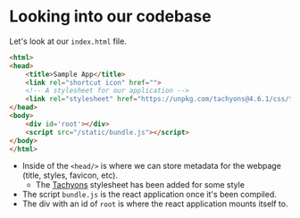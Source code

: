 # Looking into our codebase

Let's look at our `index.html` file.

```html
<html>
<head>
    <title>Sample App</title>
    <link rel="shortcut icon" href="">
    <!-- A stylesheet for our application -->
    <link rel="stylesheet" href="https://unpkg.com/tachyons@4.6.1/css/tachyons.min.css"/>
</head>
<body>
    <div id='root'></div>
    <script src="/static/bundle.js"></script>
</body>
</html>
```

- Inside of the `<head/>` is where we can store metadata for the webpage (title, styles, favicon, etc).
    + The [Tachyons](http://tachyons.io/) stylesheet has been added for some style
- The script `bundle.js` is the react application once it's been compiled.
- The div with an id of `root` is where the react application mounts itself to.